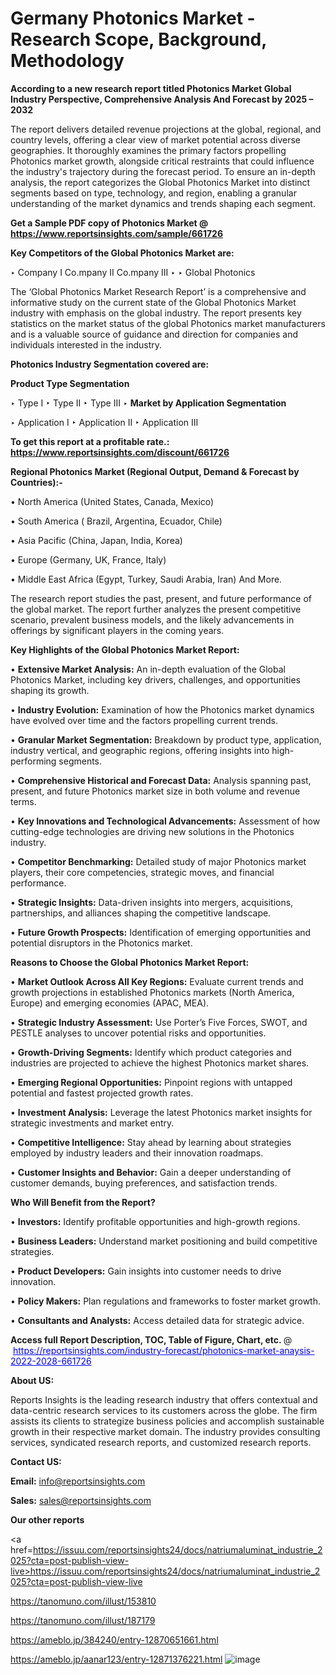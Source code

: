 # Germany Photonics Market - Research Scope, Background, Methodology

<strong>According to a new research report titled Photonics Market Global Industry Perspective, Comprehensive Analysis And Forecast by 2025 – 2032</strong>

The report delivers detailed revenue projections at the global, regional, and country levels, offering a clear view of market potential across diverse geographies. It thoroughly examines the primary factors propelling Photonics market growth, alongside critical restraints that could influence the industry's trajectory during the forecast period. To ensure an in-depth analysis, the report categorizes the Global Photonics Market into distinct segments based on type, technology, and region, enabling a granular understanding of the market dynamics and trends shaping each segment.

<strong>Get a Sample PDF copy of Photonics Market </strong><strong>@<a href=https://www.reportsinsights.com/sample/661726 style=color:#0000ff;> https://www.reportsinsights.com/sample/661726</a></strong></font>

<strong>Key Competitors of the Global Photonics Market are:</strong>

‣ Company I Co.mpany II Co.mpany III
‣ 
‣ Global Photonics

The ‘Global Photonics Market Research Report’ is a comprehensive and informative study on the current state of the Global Photonics Market industry with emphasis on the global industry. The report presents key statistics on the market status of the global Photonics market manufacturers and is a valuable source of guidance and direction for companies and individuals interested in the industry.

<strong>Photonics Industry Segmentation covered are:</strong>

<strong>Product Type Segmentation</strong>

‣ Type I
‣ Type II
‣ Type III
‣ 
<strong>Market by Application Segmentation</strong>

‣ Application I
‣ Application II 
‣ Application III

<strong>To get this report at a profitable rate.: <a href=https://www.reportsinsights.com/discount/661726 style=color:#0000ff;>https://www.reportsinsights.com/discount/661726</a></strong></font>

<strong>Regional Photonics Market (Regional Output, Demand &amp; Forecast by Countries):-</strong>

• North America (United States, Canada, Mexico)

• South America ( Brazil, Argentina, Ecuador, Chile)

• Asia Pacific (China, Japan, India, Korea)

• Europe (Germany, UK, France, Italy)

• Middle East Africa (Egypt, Turkey, Saudi Arabia, Iran) And More.

The research report studies the past, present, and future performance of the global market. The report further analyzes the present competitive scenario, prevalent business models, and the likely advancements in offerings by significant players in the coming years.

<strong>Key Highlights of the Global Photonics Market Report:</strong>

• <strong>Extensive Market Analysis:</strong> An in-depth evaluation of the Global Photonics Market, including key drivers, challenges, and opportunities shaping its growth.

• <strong>Industry Evolution:</strong> Examination of how the Photonics market dynamics have evolved over time and the factors propelling current trends.

• <strong>Granular Market Segmentation:</strong> Breakdown by product type, application, industry vertical, and geographic regions, offering insights into high-performing segments.

• <strong>Comprehensive Historical and Forecast Data:</strong> Analysis spanning past, present, and future Photonics market size in both volume and revenue terms.

• <strong>Key Innovations and Technological Advancements:</strong> Assessment of how cutting-edge technologies are driving new solutions in the Photonics industry.

• <strong>Competitor Benchmarking:</strong> Detailed study of major Photonics market players, their core competencies, strategic moves, and financial performance.

• <strong>Strategic Insights:</strong> Data-driven insights into mergers, acquisitions, partnerships, and alliances shaping the competitive landscape.

• <strong>Future Growth Prospects:</strong> Identification of emerging opportunities and potential disruptors in the Photonics market.

<strong>Reasons to Choose the Global Photonics Market Report:</strong>

• <strong>Market Outlook Across All Key Regions:</strong> Evaluate current trends and growth projections in established Photonics markets (North America, Europe) and emerging economies (APAC, MEA).

• <strong>Strategic Industry Assessment:</strong> Use Porter’s Five Forces, SWOT, and PESTLE analyses to uncover potential risks and opportunities.

• <strong>Growth-Driving Segments:</strong> Identify which product categories and industries are projected to achieve the highest Photonics market shares.

• <strong>Emerging Regional Opportunities:</strong> Pinpoint regions with untapped potential and fastest projected growth rates.

• <strong>Investment Analysis:</strong> Leverage the latest Photonics market insights for strategic investments and market entry.

• <strong>Competitive Intelligence:</strong> Stay ahead by learning about strategies employed by industry leaders and their innovation roadmaps.

• <strong>Customer Insights and Behavior:</strong> Gain a deeper understanding of customer demands, buying preferences, and satisfaction trends.

<strong>Who Will Benefit from the Report?</strong>

• <strong>Investors:</strong> Identify profitable opportunities and high-growth regions.

• <strong>Business Leaders:</strong> Understand market positioning and build competitive strategies.

• <strong>Product Developers:</strong> Gain insights into customer needs to drive innovation.

• <strong>Policy Makers:</strong> Plan regulations and frameworks to foster market growth.

• <strong>Consultants and Analysts:</strong> Access detailed data for strategic advice.
</ul>
<strong>Access full Report Description, TOC, Table of Figure, Chart, etc. </strong>@  <a href=https://reportsinsights.com/industry-forecast/photonics-market-anaysis-2022-2028-661726 style=color:#0000ff;>https://reportsinsights.com/industry-forecast/photonics-market-anaysis-2022-2028-661726</a></font>

<strong><strong>About US</strong>:</strong>

Reports Insights is the leading research industry that offers contextual and data-centric research services to its customers across the globe. The firm assists its clients to strategize business policies and accomplish sustainable growth in their respective market domain. The industry provides consulting services, syndicated research reports, and customized research reports.

<strong>Contact US:</strong>

<p class=""""><b>Email:</b> <a href=mailto:info@reportsinsights.com>info@reportsinsights.com</a></p>
<p class=""""><b>Sales:</b> <a href=mailto:sales@reportsinsights.com>sales@reportsinsights.com</a></p>

<strong>Our other reports</strong>

<a href=https://issuu.com/reportsinsights24/docs/natriumaluminat_industrie_2025?cta=post-publish-view-live>https://issuu.com/reportsinsights24/docs/natriumaluminat_industrie_2025?cta=post-publish-view-live</a>

<a href=https://tanomuno.com/illust/153810>https://tanomuno.com/illust/153810</a>

<a href=https://tanomuno.com/illust/187179>https://tanomuno.com/illust/187179</a>

<a href=https://ameblo.jp/384240/entry-12870651661.html>https://ameblo.jp/384240/entry-12870651661.html</a>

<a href=https://ameblo.jp/aanar123/entry-12871376221.html>https://ameblo.jp/aanar123/entry-12871376221.html</a>
![image](https://github.com/user-attachments/assets/4b7b5ce2-0607-49f6-9fca-436d61095a9d)
